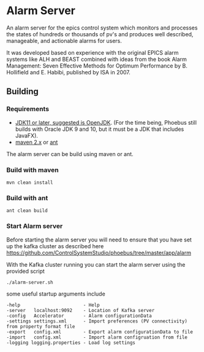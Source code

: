 # Alarm Server

An alarm server for the epics control system which monitors and processes the states of hundreds or thousands of pv's and produces well described, manageable, and actionable alarms for users.

It was developed based on experience with the original EPICS alarm systems like ALH and BEAST combined with ideas from the book Alarm Management: Seven Effective Methods for Optimum Performance by B. Hollifield and E. Habibi, published by ISA in 2007.


## Building ##

### Requirements
 - [JDK11 or later, suggested is OpenJDK](http://jdk.java.net/11).
   (For the time being, Phoebus still builds with Oracle JDK 9 and 10,
    but it must be a JDK that includes JavaFX).
 - [maven 2.x](https://maven.apache.org/) or [ant](http://ant.apache.org/)

The alarm server can be build using maven or ant.

### Build with maven

```
mvn clean install
```

### Build with ant

```
ant clean build
```
### Start Alarm server

Before starting the alarm server you will need to ensure that you have set up the kafka cluster as described here https://github.com/ControlSystemStudio/phoebus/tree/master/app/alarm

With the Kafka cluster running you can start the alarm server using the provided script

```
./alarm-server.sh
```

some useful startup arguments include

```
-help                       - Help
-server   localhost:9092    - Location of Kafka server
-config   Accelerator       - Alarm configurationData
-settings settings.xml      - Import preferences (PV connectivity) from property format file
-export   config.xml        - Export alarm configurationData to file
-import   config.xml        - Import alarm configruation from file
-logging logging.properties - Load log settings
```
